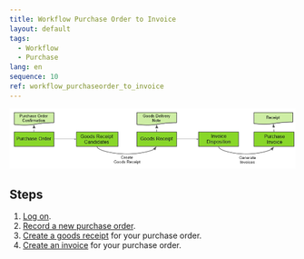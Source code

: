 ```yaml
---
title: Workflow Purchase Order to Invoice
layout: default
tags:
  - Workflow
  - Purchase
lang: en
sequence: 10
ref: workflow_purchaseorder_to_invoice
---
```


![](../../images/en_workflow_PO_to_POinvoice.png)

## Steps
1. [Log on](Logon).
1. [Record a new purchase order](CreatePurchaseOrder).
1. [Create a goods receipt](CreateGoodsReceipt) for your purchase order.
1. [Create an invoice](CreatePurchaseInvoice) for your purchase order.
